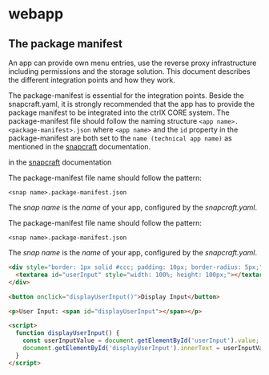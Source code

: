 # webapp
## The package manifest

An app can provide own menu entries, use the reverse proxy infrastructure including permissions and the storage solution. This document describes the different integration points and how they work.

The package-manifest is essential for the integration points. Beside the snapcraft.yaml, it is strongly recommended that the app has to provide the package manifest to be integrated into the ctrlX CORE system. The package-manifest file should follow the naming structure `<app name>.<package-manifest>.json` where `<app name>` and the `id` property in the package-manifest are both set to the `name (technical app name)` as mentioned in the [snapcraft](appdevguide_basechecks.md) documentation.

in the [snapcraft](icons.html) documentation

The package-manifest file name should follow the pattern:

    <snap name>.package-manifest.json

The _snap name_ is the _name_ of your app, configured by the _snapcraft.yaml_.


The package-manifest file name should follow the pattern:

    <snap name>.package-manifest.json

The _snap name_ is the _name_ of your app, configured by the _snapcraft.yaml_.

```html
<div style="border: 1px solid #ccc; padding: 10px; border-radius: 5px;">
  <textarea id="userInput" style="width: 100%; height: 100px;"></textarea>
</div>

<button onclick="displayUserInput()">Display Input</button>

<p>User Input: <span id="displayUserInput"></span></p>

<script>
  function displayUserInput() {
    const userInputValue = document.getElementById('userInput').value;
    document.getElementById('displayUserInput').innerText = userInputValue;
  }
</script>

